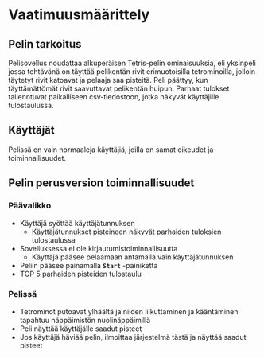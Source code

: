# Vaatimuusmäärittely
## Pelin tarkoitus
Pelisovellus noudattaa alkuperäisen Tetris-pelin ominaisuuksia, eli yksinpeli jossa tehtävänä on täyttää pelikentän rivit erimuotoisilla tetrominoilla, jolloin täytetyt rivit katoavat ja pelaaja saa pisteitä. Peli päättyy, kun täyttämättömät rivit saavuttavat pelikentän huipun. Parhaat tulokset tallenntuvat paikalliseen csv-tiedostoon, jotka näkyvät käyttäjille tulostaulussa.

## Käyttäjät
Pelissä on vain normaaleja käyttäjiä, joilla on samat oikeudet ja toiminnallisuudet.

## Pelin perusversion toiminnallisuudet

### Päävalikko
- Käyttäjä syöttää käyttäjätunnuksen
    - Käyttäjätunnukset pisteineen näkyvät parhaiden tuloksien tulostaulussa
- Sovelluksessa ei ole kirjautumistoiminnallisuutta
    - Käyttäjä pääsee pelaamaan antamalla vain käyttäjätunnuksen
- Peliin pääsee painamalla **`Start`** -painiketta
- TOP 5 parhaiden pisteiden tulostaulu

### Pelissä
- Tetrominot putoavat ylhäältä ja niiden liikuttaminen ja kääntäminen tapahtuu näppäimistön nuolinäppäimillä
- Peli näyttää käyttäjälle saadut pisteet
- Jos käyttäjä häviää pelin, ilmoittaa järjestelmä tästä ja näyttää saadut pisteet



